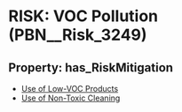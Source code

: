 # RISK: __VOC Pollution__ (PBN__Risk_3249)

## Property: has_RiskMitigation

* [Use of Low-VOC Products](PBN__Mitigation_1778)
* [Use of Non-Toxic Cleaning](PBN__Mitigation_1789)

